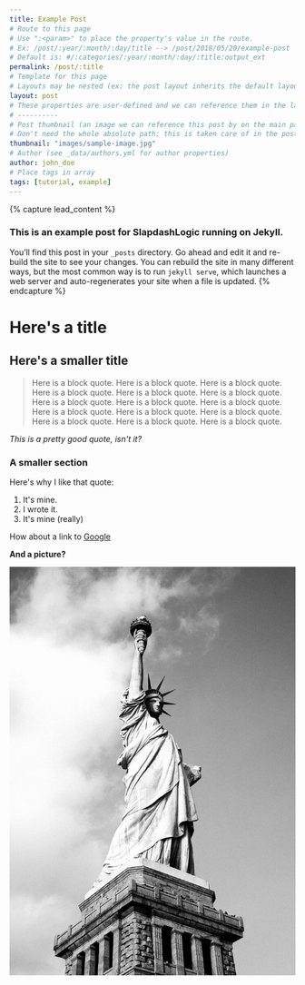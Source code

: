 ```yaml
---
title: Example Post
# Route to this page
# Use ":<param>" to place the property's value in the route.
# Ex: /post/:year/:month/:day/title --> /post/2018/05/20/example-post
# Default is: #/:categories/:year/:month/:day/:title:output_ext
permalink: /post/:title
# Template for this page
# Layouts may be nested (ex: the post layout inherits the default layout).
layout: post
# These properties are user-defined and we can reference them in the layout.
# ----------
# Post thumbnail (an image we can reference this post by on the main page)
# Don't need the whole absolute path; this is taken care of in the post layout.
thumbnail: "images/sample-image.jpg"
# Author (see _data/authors.yml for author properties)
author: john_doe
# Place tags in array
tags: [tutorial, example]
---
```


<!-- "Capture" the content between these tags and assign it to a "lead_content"
variable. We can place it in the desired location inside the post template by
referencing "lead_content." -->
{% capture lead_content %}
### This is an example post for SlapdashLogic running on Jekyll.

You’ll find this post in your `_posts` directory. Go ahead and edit it and re-build the site to see your changes. You can rebuild the site in many different ways, but the most common way is to run `jekyll serve`, which launches a web server and auto-regenerates your site when a file is updated.
{% endcapture %}

# Here's a title

## Here's a smaller title

> Here is a block quote. Here is a block quote. Here is a block quote. Here is a block quote. Here is a block quote. Here is a block quote. Here is a block quote. Here is a block quote. Here is a block quote. Here is a block quote. Here is a block quote. Here is a block quote. Here is a block quote. Here is a block quote. Here is a block quote.

*This is a pretty good quote, isn't it?*

### A smaller section

Here's why I like that quote:
1. It's mine.
2. I wrote it.
3. It's mine (really)

How about a link to [Google](http://www.google.com)

**And a picture?**

![Image](/images/thumbs/liberty.jpg)
